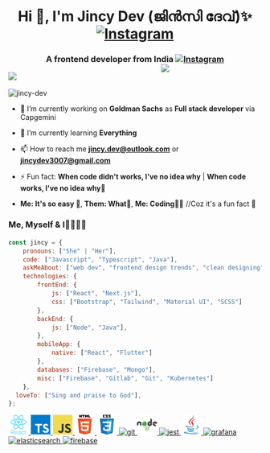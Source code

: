 <h1 align="center">Hi 👋, I'm Jincy Dev (ജിൻസി ദേവ്)✨ <a href="https://www.instagram.com/___jincy_dev___/" target="_blank">
        <img src="https://media.giphy.com/media/XLRVGW0vOIpxqudH40/giphy.gif" alt="Instagram" width="50" />
    </a></h1>
<h3 align="center">A frontend developer from India  <a href="https://www.linkedin.com/in/jincydev" target="_blank">
        <img src="https://media.giphy.com/media/jPK3EsIGS9f8YAp2Fa/giphy.gif" alt="Instagram" width="20"/>
    </a> <img src="https://media.giphy.com/media/65HR2UL6nn6XMSUoRA/giphy.gif" align = 'right' width="200"></h3>
  <img src="https://media.giphy.com/media/1V3KXtMHJq2YPK7xyl/giphy.gif" width="50"/>

<p align="left"> <img src="https://komarev.com/ghpvc/?username=jincy-dev&label=Profile%20views&color=0e75b6&style=flat" alt="jincy-dev" /> </p>

- 🔭 I’m currently working on **Goldman Sachs** as **Full stack developer** via Capgemini

- 🌱 I’m currently learning **Everything**

- 📫 How to reach me **jincy.dev@outlook.com** or **jincydev3007@gmail.com**

- ⚡ Fun fact:  **When code didn't works, I've no idea why** | **When code works, I've no idea why🤯**
- **Me: It's so easy 👻**, **Them: What🧐**, **Me: Coding😵‍💫** //Coz it's a fun fact 🤣
  




<h3>Me, Myself & I🌊🐇🫧🎤 </h3>

```javascript
const jincy = {
    pronouns: ["She" | "Her"],
    code: ["Javascript", "Typescript", "Java"],
    askMeAbout: ["web dev", "frontend design trends", "clean designing"],
    technologies: {
        frontEnd: {
            js: ["React", "Next.js"],
            css: ["Bootstrap", "Tailwind", "Material UI", "SCSS"]
        },
        backEnd: {
            js: ["Node", "Java"],
        },
        mobileApp: {
            native: ["React", "Flutter"]
        },
        databases: ["Firebase", "Mongo"],
        misc: ["Firebase", "Gitlab", "Git", "Kubernetes"]
    },
  loveTo: ["Sing and praise to God"],
};
```

<p align="left">
<a href="https://reactjs.org/" target="_blank" rel="noreferrer"> <img src="https://raw.githubusercontent.com/devicons/devicon/master/icons/react/react-original-wordmark.svg" alt="react" width="40" height="40"/> </a>   <a href="https://www.typescriptlang.org/" target="_blank" rel="noreferrer"> <img src="https://raw.githubusercontent.com/devicons/devicon/master/icons/typescript/typescript-original.svg" alt="typescript" width="40" height="40"/> </a>    <a href="https://developer.mozilla.org/en-US/docs/Web/JavaScript" target="_blank" rel="noreferrer"> <img src="https://raw.githubusercontent.com/devicons/devicon/master/icons/javascript/javascript-original.svg" alt="javascript" width="40" height="40"/> </a>     <a href="https://www.w3.org/html/" target="_blank" rel="noreferrer"> <img src="https://raw.githubusercontent.com/devicons/devicon/master/icons/html5/html5-original-wordmark.svg" alt="html5" width="40" height="40"/> </a> <a href="https://www.w3schools.com/css/" target="_blank" rel="noreferrer"> <img src="https://raw.githubusercontent.com/devicons/devicon/master/icons/css3/css3-original-wordmark.svg" alt="css3" width="40" height="40"/> </a>
<a href="https://git-scm.com/" target="_blank" rel="noreferrer"> <img src="https://www.vectorlogo.zone/logos/git-scm/git-scm-icon.svg" alt="git" width="40" height="40"/> 
<a href="https://nodejs.org" target="_blank" rel="noreferrer"> <img src="https://raw.githubusercontent.com/devicons/devicon/master/icons/nodejs/nodejs-original-wordmark.svg" alt="nodejs" width="40" height="40"/> </a> 
  <a href="https://jestjs.io" target="_blank" rel="noreferrer"> <img src="https://www.vectorlogo.zone/logos/jestjsio/jestjsio-icon.svg" alt="jest" width="40" height="40"/> </a> 
<a href="https://www.java.com" target="_blank" rel="noreferrer"> <img src="https://raw.githubusercontent.com/devicons/devicon/master/icons/java/java-original.svg" alt="java" width="40" height="40"/> </a> 
  </a> <a href="https://grafana.com" target="_blank" rel="noreferrer"> <img src="https://www.vectorlogo.zone/logos/grafana/grafana-icon.svg" alt="grafana" width="40" height="40"/> </a> 
  <a href="https://www.elastic.co" target="_blank" rel="noreferrer"> <img src="https://www.vectorlogo.zone/logos/elastic/elastic-icon.svg" alt="elasticsearch" width="40" height="40"/> </a> 
<a href="https://firebase.google.com/" target="_blank" rel="noreferrer"> <img src="https://www.vectorlogo.zone/logos/firebase/firebase-icon.svg" alt="firebase" width="40" height="40"/> </a>
</p>

